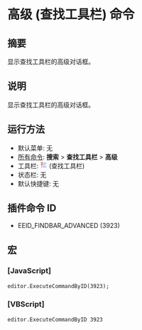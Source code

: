 # 高级 (查找工具栏) 命令

## 摘要

显示查找工具栏的高级对话框。

## 说明

显示查找工具栏的高级对话框。

## 运行方法

- 默认菜单: 无
- [所有命令](../tools/all_commands): **搜索**
\> **查找工具栏** \> **高级**
- 工具栏: ![](../../images/commonsettings.png)
(查找工具栏)
- 状态栏: 无
- 默认快捷键: 无

## 插件命令 ID

- EEID\_FINDBAR\_ADVANCED (3923)

## 宏

### \[JavaScript\]

```
editor.ExecuteCommandByID(3923);
```

### \[VBScript\]

```
editor.ExecuteCommandByID 3923
```
